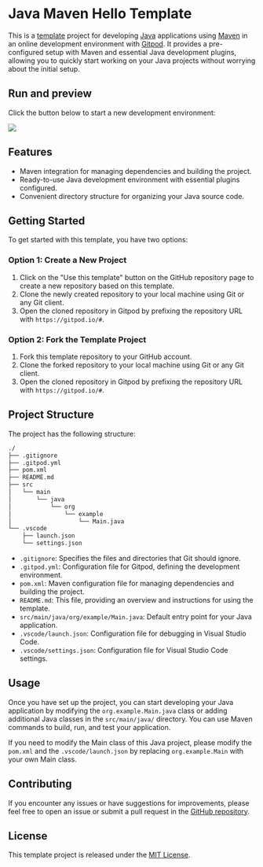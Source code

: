 # Java Maven Hello Template

This is a [template](https://docs.github.com/en/repositories/creating-and-managing-repositories/creating-a-repository-from-a-template) project for developing [Java](https://openjdk.org/projects/jdk/11/) applications using [Maven](https://github.com/apache/maven) in an online development environment with [Gitpod](https://gitpod.io/). It provides a pre-configured setup with Maven and essential Java development plugins, allowing you to quickly start working on your Java projects without worrying about the initial setup.


## Run and preview

Click the button below to start a new development environment:

[![](https://camo.githubusercontent.com/76e60919474807718793857d8eb615e7a50b18b04050577e5a35c19421f260a3/68747470733a2f2f676974706f642e696f2f627574746f6e2f6f70656e2d696e2d676974706f642e737667)](https://gitpod.io#https://github.com/thiswind/template-java-maven-hello)


## Features

- Maven integration for managing dependencies and building the project.
- Ready-to-use Java development environment with essential plugins configured.
- Convenient directory structure for organizing your Java source code.

## Getting Started

To get started with this template, you have two options:

### Option 1: Create a New Project

1. Click on the "Use this template" button on the GitHub repository page to create a new repository based on this template.
2. Clone the newly created repository to your local machine using Git or any Git client.
3. Open the cloned repository in Gitpod by prefixing the repository URL with `https://gitpod.io/#`.

### Option 2: Fork the Template Project

1. Fork this template repository to your GitHub account.
2. Clone the forked repository to your local machine using Git or any Git client.
3. Open the cloned repository in Gitpod by prefixing the repository URL with `https://gitpod.io/#`.

## Project Structure

The project has the following structure:

```txt
./
├── .gitignore
├── .gitpod.yml
├── pom.xml
├── README.md
├── src
│   └── main
│       └── java
│           └── org
│               └── example
│                   └── Main.java
└── .vscode
    ├── launch.json
    └── settings.json
```

- `.gitignore`: Specifies the files and directories that Git should ignore.
- `.gitpod.yml`: Configuration file for Gitpod, defining the development environment.
- `pom.xml`: Maven configuration file for managing dependencies and building the project.
- `README.md`: This file, providing an overview and instructions for using the template.
- `src/main/java/org/example/Main.java`: Default entry point for your Java application.
- `.vscode/launch.json`: Configuration file for debugging in Visual Studio Code.
- `.vscode/settings.json`: Configuration file for Visual Studio Code settings.

## Usage

Once you have set up the project, you can start developing your Java application by modifying the `org.example.Main.java` class or adding additional Java classes in the `src/main/java/` directory. You can use Maven commands to build, run, and test your application.

If you need to modify the Main class of this Java project, please modify the `pom.xml` and the `.vscode/launch.json` by replacing `org.example.Main` with your own Main class.

## Contributing

If you encounter any issues or have suggestions for improvements, please feel free to open an issue or submit a pull request in the [GitHub repository](https://github.com/your-username/template-java-maven-hello).

## License

This template project is released under the [MIT License](LICENSE).